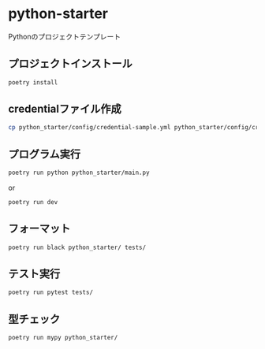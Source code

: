 # python-starter
Pythonのプロジェクトテンプレート

## プロジェクトインストール

```bash
poetry install
```

## credentialファイル作成

```bash
cp python_starter/config/credential-sample.yml python_starter/config/credential.yml
```

## プログラム実行

```bash
poetry run python python_starter/main.py
```

or 

```bash
poetry run dev
```

## フォーマット

```bash
poetry run black python_starter/ tests/
```

## テスト実行

```bash
poetry run pytest tests/
```

## 型チェック

```bash
poetry run mypy python_starter/
```